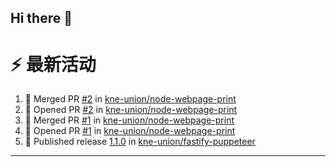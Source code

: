 ## Hi there 👋

<!--

**Here are some ideas to get you started:**

🙋‍♀️ A short introduction - what is your organization all about?
🌈 Contribution guidelines - how can the community get involved?
👩‍💻 Useful resources - where can the community find your docs? Is there anything else the community should know?
🍿 Fun facts - what does your team eat for breakfast?
🧙 Remember, you can do mighty things with the power of [Markdown](https://docs.github.com/github/writing-on-github/getting-started-with-writing-and-formatting-on-github/basic-writing-and-formatting-syntax)
-->


# ⚡ 最新活动

<!--START_SECTION:activity-->
1. 🎉 Merged PR [#2](https://github.com/kne-union/node-webpage-print/pull/2) in [kne-union/node-webpage-print](https://github.com/kne-union/node-webpage-print)
2. 💪 Opened PR [#2](https://github.com/kne-union/node-webpage-print/pull/2) in [kne-union/node-webpage-print](https://github.com/kne-union/node-webpage-print)
3. 🎉 Merged PR [#1](https://github.com/kne-union/node-webpage-print/pull/1) in [kne-union/node-webpage-print](https://github.com/kne-union/node-webpage-print)
4. 💪 Opened PR [#1](https://github.com/kne-union/node-webpage-print/pull/1) in [kne-union/node-webpage-print](https://github.com/kne-union/node-webpage-print)
5. 🚀 Published release [1.1.0](https://github.com/kne-union/fastify-puppeteer/releases/tag/1.1.0) in [kne-union/fastify-puppeteer](https://github.com/kne-union/fastify-puppeteer)
<!--END_SECTION:activity-->

---
